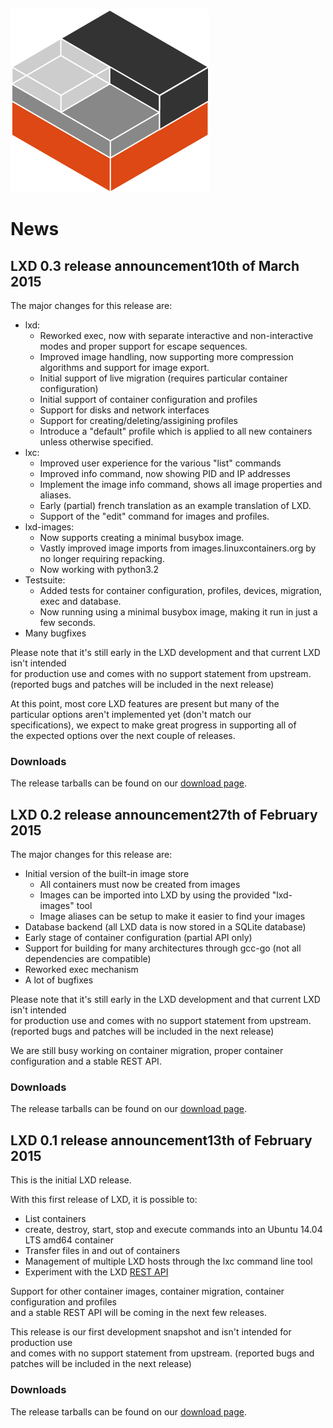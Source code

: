 ![Download icon](/static/img/containers.png)
# News
## LXD 0.3 release announcement<span class="text-muted">10th of March 2015</span>

The major changes for this release are:

 * lxd:
   - Reworked exec, now with separate interactive and non-interactive modes and proper support for escape sequences.
   - Improved image handling, now supporting more compression algorithms and support for image export.
   - Initial support of live migration (requires particular container configuration)
   - Initial support of container configuration and profiles
    * Support for disks and network interfaces
    * Support for creating/deleting/assigining profiles
   - Introduce a "default" profile which is applied to all new containers unless otherwise specified.
 * lxc:
   - Improved user experience for the various "list" commands
   - Improved info command, now showing PID and IP addresses
   - Implement the image info command, shows all image properties and aliases.
   - Early (partial) french translation as an example translation of LXD.
   - Support of the "edit" command for images and profiles.
 * lxd-images:
   - Now supports creating a minimal busybox image.
   - Vastly improved image imports from images.linuxcontainers.org by no longer requiring repacking.
   - Now working with python3.2
 * Testsuite:
   - Added tests for container configuration, profiles, devices, migration, exec and database.
   - Now running using a minimal busybox image, making it run in just a few seconds.
 * Many bugfixes

Please note that it's still early in the LXD development and that current LXD isn't intended  
for production use and comes with no support statement from upstream.  
(reported bugs and patches will be included in the next release)

At this point, most core LXD features are present but many of the  
particular options aren't implemented yet (don't match our  
specifications), we expect to make great progress in supporting all of  
the expected options over the next couple of releases.

### Downloads
The release tarballs can be found on our [download page](/lxd/downloads).


## LXD 0.2 release announcement<span class="text-muted">27th of February 2015</span>

The major changes for this release are:

 * Initial version of the built-in image store
   * All containers must now be created from images
   * Images can be imported into LXD by using the provided "lxd-images" tool
   * Image aliases can be setup to make it easier to find your images
 * Database backend (all LXD data is now stored in a SQLite database)
 * Early stage of container configuration (partial API only)
 * Support for building for many architectures through gcc-go (not all dependencies are compatible)
 * Reworked exec mechanism
 * A lot of bugfixes

Please note that it's still early in the LXD development and that current LXD isn't intended  
for production use and comes with no support statement from upstream.  
(reported bugs and patches will be included in the next release)

We are still busy working on container migration, proper container configuration and a stable REST API.

### Downloads
The release tarballs can be found on our [download page](/lxd/downloads).

## LXD 0.1 release announcement<span class="text-muted">13th of February 2015</span>
This is the initial LXD release.

With this first release of LXD, it is possible to:

 * List containers
 * create, destroy, start, stop and execute commands into an Ubuntu 14.04 LTS amd64 container
 * Transfer files in and out of containers
 * Management of multiple LXD hosts through the lxc command line tool
 * Experiment with the LXD [REST API](/lxd/rest-api)

Support for other container images, container migration, container configuration and profiles  
and a stable REST API will be coming in the next few releases.

This release is our first development snapshot and isn't intended for production use  
and comes with no support statement from upstream. 
(reported bugs and patches will be included in the next release)

### Downloads
The release tarballs can be found on our [download page](/lxd/downloads).
